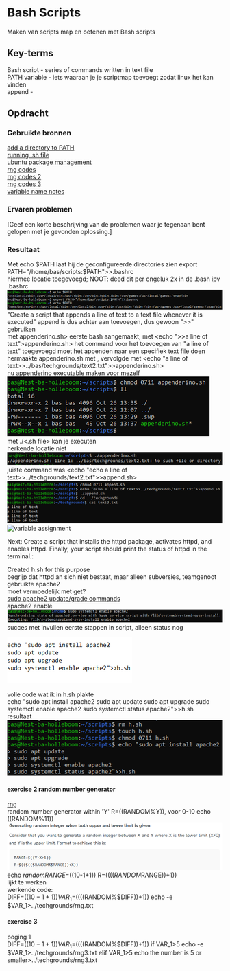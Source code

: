 # Bash Scripts
Maken van scripts map en oefenen met Bash scripts

## Key-terms
Bash script - series of commands written in text file  
PATH variable - iets waaraan je je scriptmap toevoegt zodat linux het kan vinden  
append - 

## Opdracht
### Gebruikte bronnen
[add a directory to PATH](https://phoenixnap.com/kb/linux-add-to-path)  
[running .sh file](https://www.cyberciti.biz/faq/run-execute-sh-shell-script/)  
[ubuntu package management](https://ubuntu.com/server/docs/package-management)  
[rng codes](https://blog.eduonix.com/shell-scripting/generating-random-numbers-in-linux-shell-scripting/)  
[rng codes 2](https://www.geeksforgeeks.org/random-shell-variable-in-linux-with-examples/)  
[rng codes 3](https://www.baeldung.com/linux/random-numbers)  
[variable name notes](https://www.tutorialspoint.com/unix/unix-using-variables.htm)

### Ervaren problemen
[Geef een korte beschrijving van de problemen waar je tegenaan bent gelopen met je gevonden oplossing.]

### Resultaat
Met echo $PATH laat hij de geconfigureerde directories zien  
    export PATH="/home/bas/scripts:$PATH">>.bashrc  
hiermee locatie toegevoegd; NOOT: deed dit per ongeluk 2x in de .bash ipv .bashrc  
![echo voor/na + toevoeging map](images/9-echo-addpath-echo.PNG)  
"Create a script that appends a line of text to a text file whenever it is executed" append is dus achter aan toevoegen, dus gewoon ">>" gebruiken  
met <echo >appenderino.sh> eerste bash aangemaakt, met <echo ">>a line of text">appenderino.sh> het command voor het toevoegen van "a line of text" toegevoegd
moet het appenden naar een specifiek text file doen  
hermaakte appenderino.sh met <touch appenderino.sh>, vervolgde met <echo "a line of text>>../bas/techgrounds/text2.txt">>appenderino.sh>  
nu appenderino executable maken voor mezelf  
![gedaan](images/9-chmod-herinnering.PNG)  
met ./<.sh file> kan je executen  
herkende locatie niet  
![fail](images/9-run-1-fail.PNG)  
juiste command was <echo "echo a line of text>>../techgrounds/text2.txt">>append.sh>  
![success](images/9-append-succes.PNG)  
![variable assignment](https://www.tecmint.com/assign-linux-command-output-to-variable/)
  
Next: Create a script that installs the httpd package, activates httpd, and enables httpd. Finally, your script should print the status of httpd in the terminal.: 

Created h.sh for this purpose  
begrijp dat httpd an sich niet bestaat, maar alleen subversies, teamgenoot gebruikte apache2  
moet vermoedelijk met get?  
[sudo apache2 update/grade commands](https://synaptica.info/en/2023/03/23/ubuntu-lts-update-apache2-to-the-lastest-version-via-ssh/)  
apache2 enable  
![enable command](images/9-apache2-enable.PNG)  
succes met invullen eerste stappen in script, alleen status nog

![progress](images/9-succesful-cmd-first-steps.PNG)  

volle code wat ik in h.sh plakte  
    echo "sudo apt install apache2
sudo apt update
sudo apt upgrade
sudo systemctl enable apache2
sudo systemctl status apache2">>h.sh  
resultaat  
![klaar](images/9-apache2-full.PNG)  

#### exercise 2 random number generator
[rng](https://blog.eduonix.com/shell-scripting/generating-random-numbers-in-linux-shell-scripting/)  
random number generator within 'Y' R=$(($RANDOM%Y)), voor 0-10 echo $(($RANDOM%11))  
![code for upper and lower limit](images/9-upper-lower-limit.PNG)  
    echo $random RANGE=$((10-1+1)) R=$(($(($RANDOM%$RANGE))+1))  
lijkt te werken  
werkende code:  
    DIFF=$((10-1+1))
    VAR_1=$(($(($RANDOM%$DIFF))+1))
    echo -e $VAR_1>../techgrounds/rng.txt  

#### exercise 3
poging 1  
    DIFF=$((10-1+1))
    VAR_1=$(($(($RANDOM%$DIFF))+1))
    if VAR_1>5 echo -e $VAR_1>../techgrounds/rng3.txt
    elif VAR_1>5 echo the number is 5 or smaller>../techgrounds/rng3.txt  
